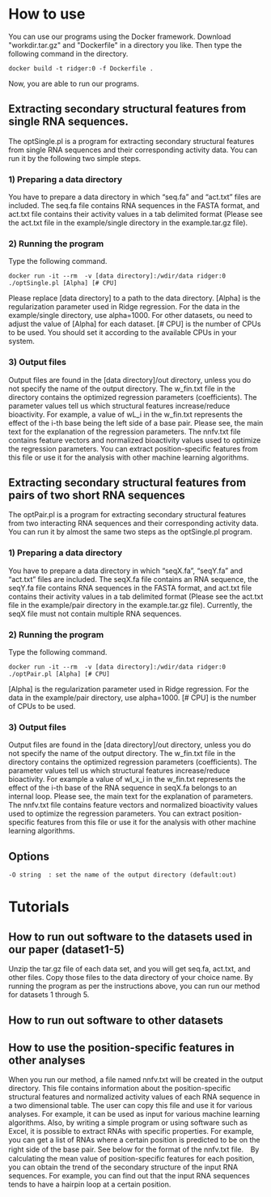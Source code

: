# How to use
You can use our programs using the Docker framework. Download "workdir.tar.gz" and "Dockerfile" in a directory you like. Then type the following command in the directory.

```
docker build -t ridger:0 -f Dockerfile .
```

Now, you are able to run our programs.

## Extracting secondary structural features from single RNA sequences.
 The optSingle.pl is a program for extracting secondary structural features from single RNA sequences and their corresponding activity data.
 You can run it by the following two simple steps.

### 1) Preparing a data directory
You have to prepare a data directory in which “seq.fa” and “act.txt” files are included.
The seq.fa file contains RNA sequences in the FASTA format, and act.txt file contains their activity values in a tab delimited format (Please see the act.txt file in the example/single directory in the example.tar.gz file).

### 2) Running the program
Type the following command.

```
docker run -it --rm  -v [data directory]:/wdir/data ridger:0 ./optSingle.pl [Alpha] [# CPU]
```

Please replace [data directory] to a path to the data directory. [Alpha] is the regularization parameter used in Ridge regression.
For the data in the example/single directory, use alpha=1000. For other datasets, ou need to adjust the value of [Alpha] for each dataset.
[# CPU] is the number of CPUs to be used. You should set it according to the available CPUs in your system.

### 3) Output files
Output files are found in the [data directory]/out directory, unless you do not specify the name of the output directory.
The w_fin.txt file in the directory contains the optimized regression parameters (coefficients). The parameter values tell us which
structural features increase/reduce bioactivity.
For example, a value of wL_i in the w_fin.txt represents the effect of the i-th base being the left side of a base pair.
Please see, the main text for the explanation of the regression parameters.
The nnfv.txt file contains feature vectors and normalized bioactivity values used to optimize the regression parameters. You can extract position-specific features from this file or use it for the analysis with other machine learning algorithms.


## Extracting secondary structural features from pairs of two short RNA sequences
The optPair.pl is a program for extracting secondary structural features from two interacting RNA sequences and their corresponding activity data.
You can run it by almost the same two steps as the optSingle.pl program.
 
### 1) Preparing a data directory
You have to prepare a data directory in which “seqX.fa”, “seqY.fa” and “act.txt” files are included.
The seqX.fa file contains an RNA sequence, the seqY.fa file contains RNA sequences in the FASTA format, and act.txt file contains their activity values in a tab delimited format (Please see the act.txt file in the example/pair directory in the example.tar.gz file). Currently, the seqX file must not contain multiple RNA sequences.

### 2) Running the program
Type the following command.
```
docker run -it --rm  -v [data directory]:/wdir/data ridger:0 ./optPair.pl [Alpha] [# CPU]
```

[Alpha] is the regularization parameter used in Ridge regression. For the data in the example/pair directory, use alpha=1000. [# CPU] is the number of CPUs to be used.

### 3) Output files
Output files are found in the [data directory]/out directory, unless you do not specify the name of the output directory.
The w_fin.txt file in the directory contains the optimized regression parameters (coefficients). The parameter values tell us which structural features increase/reduce bioactivity.
For example a value of wI_x_i in the w_fin.txt represents the effect of the i-th base of the RNA sequence in seqX.fa belongs to an internal loop.
Please see, the main text for the explanation of parameters. The nnfv.txt file contains feature vectors and normalized bioactivity values used to optimize the regression parameters. You can extract position-specific features from this file or use it for the analysis with other machine learning algorithms.

## Options
```
-O string  : set the name of the output directory (default:out)  
```

# Tutorials
## How to run out software to the datasets used in our paper (dataset1-5)
Unzip the tar.gz file of each data set, and you will get seq.fa, act.txt, and other files. Copy those files to the data directory of your choice name. By running the program as per the instructions above, you can run our method for datasets 1 through 5.

## How to run out software to other datasets

## How to use the position-specific features in other analyses
When you run our method, a file named nnfv.txt will be created in the output directory. This file contains information about the position-specific structural features and normalized activity values of each RNA sequence in a two dimensional table. The user can copy this file and use it for various analyses. For example, it can be used as input for various machine learning algorithms. Also, by writing a simple program or using software such as Excel, it is possible to extract RNAs with specific properties. For example, you can get a list of RNAs where a certain position is predicted to be on the right side of the base pair. See below for the format of the nnfv.txt file.　By calculating the mean value of position-specific features for each position, you can obtain the trend of the secondary structure of the input RNA sequences. For example, you can find out that the input RNA sequences tends to have a hairpin loop at a certain position.
